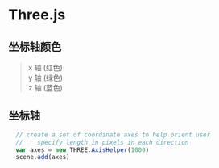# Three.js

## 坐标轴颜色

> x 轴 (红色)  
> y 轴 (绿色)  
> z 轴 (蓝色)

## 坐标轴

```javascript
  // create a set of coordinate axes to help orient user
  //    specify length in pixels in each direction
  var axes = new THREE.AxisHelper(1000)
  scene.add(axes)
```
